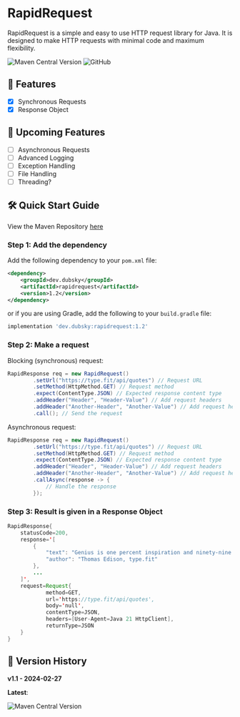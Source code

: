 # RapidRequest
RapidRequest is a simple and easy to use HTTP request library for Java.
It is designed to make HTTP requests with minimal code and maximum flexibility.

![Maven Central Version](https://img.shields.io/maven-central/v/dev.dubsky/RapidRequest)
![GitHub](https://img.shields.io/github/license/dubskysteam/RapidRequest)

## 🌟 Features
- [X] Synchronous Requests
- [X] Response Object

## 🚀 Upcoming Features
- [ ] Asynchronous Requests
- [ ] Advanced Logging
- [ ] Exception Handling
- [ ] File Handling
- [ ] Threading?

## 🛠️ Quick Start Guide

View the Maven Repository [here](https://central.sonatype.com/artifact/dev.dubsky/RapidRequest)

### Step 1: Add the dependency

Add the following dependency to your `pom.xml` file:
```xml
<dependency>
    <groupId>dev.dubsky</groupId>
    <artifactId>rapidrequest</artifactId>
    <version>1.2</version>
</dependency>
```
or if you are using Gradle, add the following to your `build.gradle` file:
```gradle
implementation 'dev.dubsky:rapidrequest:1.2'
```

### Step 2: Make a request

Blocking (synchronous) request:
```java
RapidResponse req = new RapidRequest()
        .setUrl("https://type.fit/api/quotes") // Request URL
        .setMethod(HttpMethod.GET) // Request method
        .expect(ContentType.JSON) // Expected response content type
        .addHeader("Header", "Header-Value") // Add request headers
        .addHeader("Another-Header", "Another-Value") // Add request headers
        .call(); // Send the request
```

Asynchronous request:
```java
RapidResponse req = new RapidRequest()
        .setUrl("https://type.fit/api/quotes") // Request URL
        .setMethod(HttpMethod.GET) // Request method
        .expect(ContentType.JSON) // Expected response content type
        .addHeader("Header", "Header-Value") // Add request headers
        .addHeader("Another-Header", "Another-Value") // Add request headers
        .callAsync(response -> {
            // Handle the response
        });
```

### Step 3: Result is given in a Response Object
```java
RapidResponse{
    statusCode=200, 
    response='[
        {
            "text": "Genius is one percent inspiration and ninety-nine percent perspiration.",
            "author": "Thomas Edison, type.fit"
        },
        ...
    ]',
    request=Request{
            method=GET,
            url='https://type.fit/api/quotes',
            body='null',
            contentType=JSON,
            headers=[User-Agent=Java 21 HttpClient],
            returnType=JSON
    }
}
```

## 📌 Version History

**v1.1 - 2024-02-27**

__Latest__:

![Maven Central Version](https://img.shields.io/maven-central/v/dev.dubsky/RapidRequest)
